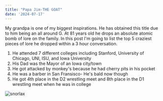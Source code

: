 ```yaml
---
title: "Papa Jim-THE GOAT"
date: '2024-07-17'
---
```


My grandpa is one of my biggest inspirations. He has obtained this title due to him being an all around G. At 81 years old he drops an absolute atomic bomb of lore on the family. In this post I'm going to list the top 5 craziest pieces of lore he dropped within a 3 hour conversation.


1. He attended 7 different colleges including Stanford, University of Chicago, UNI, ISU, and Iowa University
2. His Dad was the Mayor of an Iowa city/town
3. He got attacked by monkey's because he had cherry pits in his pocket
4. He was a barber in San Fransisco- He's bald now though
5. He got 4th place in the D2 wrestling meet and 8th place in the D1 wrestling meet when he was in college

![snorlax](/images/Bald-man.avif)